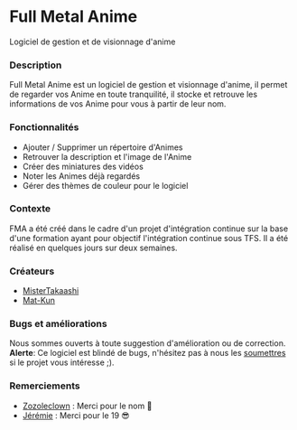 # Full Metal Anime
Logiciel de gestion et de visionnage d'anime

### Description

Full Metal Anime est un logiciel de gestion et visionnage d'anime, il permet de regarder vos Anime en toute tranquilité, il stocke et retrouve les informations de vos Anime pour vous à partir de leur nom.

### Fonctionnalités

* Ajouter / Supprimer un répertoire d'Animes
* Retrouver la description et l'image de l'Anime
* Créer des miniatures des vidéos
* Noter les Animes déjà regardés
* Gérer des thèmes de couleur pour le logiciel

### Contexte

FMA a été créé dans le cadre d'un projet d'intégration continue sur la base d'une formation ayant pour objectif l'intégration continue sous TFS. Il a été réalisé en quelques jours sur deux semaines.

### Créateurs

- [MisterTakaashi](http://steamcommunity.com/id/TakaashiKun/)
- [Mat-Kun](http://steamcommunity.com/profiles/76561197995083141/)

### Bugs et améliorations

Nous sommes ouverts à toute suggestion d'amélioration ou de correction. **Alerte**: Ce logiciel est blindé de bugs, n'hésitez pas à nous les [soumettres](https://github.com/fancysoftwarenet/Full-Metal-Anime/issues) si le projet vous intéresse ;).

### Remerciements

- [Zozoleclown](http://steamcommunity.com/id/Zozoleclown/) : Merci pour le nom :space_invader:
- [Jérémie](https://github.com/jeremieca) : Merci pour le 19 :sunglasses:
